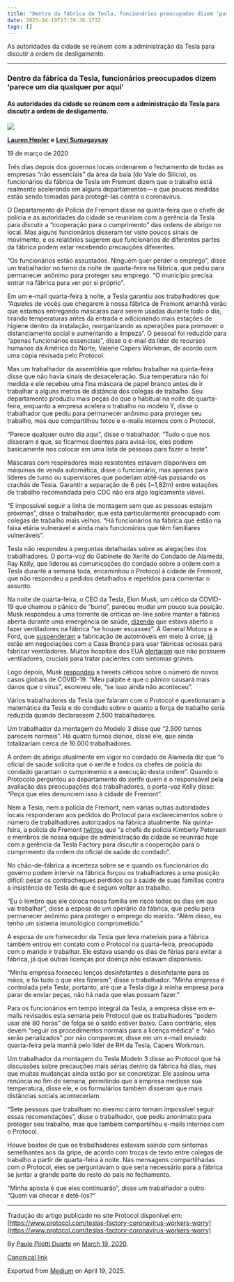 ```yaml
---
title: "Dentro da fábrica de Tesla, funcionários preocupados dizem ‘parece um dia qualquer por aqui’"
date: 2025-04-19T17:39:36.173Z
tags: []
---
```


As autoridades da cidade se reúnem com a administração da Tesla para discutir a ordem de desligamento.

* * *

### Dentro da fábrica da Tesla, funcionários preocupados dizem ‘parece um dia qualquer por aqui’

#### As autoridades da cidade se reúnem com a administração da Tesla para discutir a ordem de desligamento.

![](https://cdn-images-1.medium.com/max/2560/1*dIM0KaH8Z3ekHq-0UuPYjw.jpeg)

[**Lauren Hepler**](https://www.protocol.com/u/laurenhepler) **e** [**Levi Sumagaysay**](https://www.protocol.com/u/levisumagaysay)

19 de março de 2020

Três dias depois dos governos locais ordenarem o fechamento de todas as empresas “não essenciais” da área da baía (do Vale do Silício), os funcionários da fábrica de Tesla em Fremont dizem que o trabalho está realmente acelerando em alguns departamentos — e que poucas medidas estão sendo tomadas para protegê-las contra o coronavírus.

O Departamento de Polícia de Fremont disse na quinta-feira que o chefe de polícia e as autoridades da cidade se reuniriam com a gerência da Tesla para discutir a “cooperação para o cumprimento” das ordens de abrigo no local. Mas alguns funcionários disseram ter visto poucos sinais de movimento, e os relatórios sugerem que funcionários de diferentes partes da fábrica podem estar recebendo precauções diferentes.

“Os funcionários estão assustados. Ninguém quer perder o emprego”, disse um trabalhador no turno da noite de quarta-feira na fábrica, que pediu para permanecer anônimo para proteger seu emprego. “O município precisa entrar na fábrica para ver por si próprio”.

Em um e-mail quarta-feira à noite, a Tesla garantiu aos trabalhadores que: “Aqueles de vocês que chegarem à nossa fábrica de Fremont amanhã verão que estamos entregando máscaras para serem usadas durante todo o dia, tirando temperaturas antes da entrada e adicionando mais estações de higiene dentro da instalação, reorganizando as operações para promover o distanciamento social e aumentando a limpeza”. O pessoal foi reduzido para “apenas funcionários essenciais”, disse o e-mail da líder de recursos humanos da América do Norte, Valerie Capers Workman, de acordo com uma cópia revisada pelo Protocol.

Mas um trabalhador da assembléia que relatou trabalhar na quinta-feira disse que não havia sinais de desaceleração. Sua temperatura não foi medida e ele recebeu uma fina máscara de papel branco antes de ir trabalhar a alguns metros de distância dos colegas de trabalho. Seu departamento produziu mais peças do que o habitual na noite de quarta-feira, enquanto a empresa acelera o trabalho no modelo Y, disse o trabalhador que pediu para permanecer anônimo para proteger seu trabalho, mas que compartilhou fotos e e-mails internos com o Protocol.

“Parece qualquer outro dia aqui”, disse o trabalhador. “Tudo o que nos disseram é que, se ficarmos doentes para avisá-los, eles podem basicamente nos colocar em uma lista de pessoas para fazer o teste”.

Máscaras com respiradores mais resistentes estavam disponíveis em máquinas de venda automática, disse o funcionário, mas apenas para líderes de turno ou supervisores que poderiam obtê-las passando os crachás de Tesla. Garantir a separação de 6 pés (~1,82m) entre estações de trabalho recomendada pelo CDC não era algo logicamente viável.

“É impossível seguir a linha de montagem sem que as pessoas estejam próximas”, disse o trabalhador, que está particularmente preocupado com colegas de trabalho mais velhos. “Há funcionários na fábrica que estão na faixa etária vulnerável e ainda mais funcionários que têm familiares vulneráveis”.

Tesla não respondeu a perguntas detalhadas sobre as alegações dos trabalhadores. O porta-voz do Gabinete do Xerife do Condado de Alameda, Ray Kelly, que liderou as comunicações do condado sobre a ordem com a Tesla durante a semana toda, encaminhou o Protocol à cidade de Fremont, que não respondeu a pedidos detalhados e repetidos para comentar o assunto.

Na noite de quarta-feira, o CEO da Tesla, Elon Musk, um cético da COVID-19 que chamou o pânico de “burro”, pareceu mudar um pouco sua posição. Musk respondeu a uma torrente de críticas on-line sobre manter a fábrica aberta durante uma emergência de saúde, [dizendo](https://twitter.com/elonmusk/status/1240486275892662273?s=20) que estava aberto a fazer ventiladores na fábrica “se houver escassez”. A General Motors e a Ford, que [suspenderam](https://www.cnbc.com/2020/03/18/general-motors-ford-and-fiat-chrysler-to-close-all-us-factories-due-to-the-coronavirus-sources-say.html) a fabricação de automóveis em meio à crise, [já](https://www.reuters.com/article/us-health-coronavirus-gm-equipment/gm-studying-if-automaker-could-support-production-of-medical-equipment-idUSKBN2153W5?il=0) estão em negociações com a Casa Branca para usar fábricas ociosas para fabricar ventiladores. Muitos hospitais dos EUA [alertaram](https://www.nytimes.com/2020/03/18/business/coronavirus-ventilator-shortage.html) que não possuem ventiladores, cruciais para tratar pacientes com sintomas graves.

Logo depois, Musk [respondeu](https://twitter.com/elonmusk/status/1240497497312649216?s=20) a tweets céticos sobre o número de novos casos globais de COVID-19. “Meu palpite é que o pânico causará mais danos que o vírus”, escreveu ele, “se isso ainda não aconteceu”.

Vários trabalhadores da Tesla que falaram com o Protocol e questionaram a matemática da Tesla e do condado sobre o quanto a força de trabalho seria reduzida quando declarassem 2.500 trabalhadores.

Um trabalhador da montagem do Modelo 3 disse que “2.500 turnos parecem normais”. Há quatro turnos diários, disse ele, que ainda totalizariam cerca de 10.000 trabalhadores.

A ordem de abrigo atualmente em vigor no condado de Alameda diz que “o oficial de saúde solicita que o xerife e todos os chefes de polícia do condado garantam o cumprimento e a execução desta ordem”. Quando o Protocolo perguntou ao departamento do xerife quem é o responsável pela avaliação das preocupações dos trabalhadores, o porta-voz Kelly disse: “Peça que eles denunciem isso à cidade de Fremont”.

Nem a Tesla, nem a polícia de Fremont, nem várias outras autoridades locais responderam aos pedidos do Protocol para esclarecimentos sobre o número de trabalhadores autorizados na fábrica atualmente. Na quinta-feira, a polícia de Fremont [twittou](https://twitter.com/FremontPD/status/1240685632453636096?s=20) que “a chefe de polícia Kimberly Petersen e membros de nossa equipe de administração da cidade se reunirão hoje com a gerência da Tesla Factory para discutir a cooperação para o cumprimento da ordem do oficial de saúde do condado”.

No chão-de-fábrica a incerteza sobre se e quando os funcionários do governo podem intervir na fábrica forçou os trabalhadores a uma posição difícil: pesar os contracheques perdidos ou a saúde de suas famílias contra a insistência de Tesla de que é seguro voltar ao trabalho.

“Eu o lembro que ele coloca nossa família em risco todos os dias em que vai trabalhar”, disse a esposa de um operário da fábrica, que pediu para permanecer anônimo para proteger o emprego do marido. “Além disso, eu tenho um sistema imunológico comprometido.”

A esposa de um fornecedor da Tesla que leva materiais para a fábrica também entrou em contato com o Protocol na quarta-feira, preocupada com o marido ir trabalhar. Ele estava usando os dias de férias para evitar a fábrica, já que outras licenças por doença não estavam disponíveis.

“Minha empresa forneceu lenços desinfetantes e desinfetante para as mãos, e foi tudo o que eles fizeram”, disse o trabalhador. “Minha empresa é controlada pela Tesla; portanto, até que a Tesla diga à minha empresa para parar de enviar peças, não há nada que elas possam fazer.”

Para os funcionários em tempo integral da Tesla, a empresa disse em e-mails revisados esta semana pelo Protocol que os trabalhadores “podem usar até 80 horas” de folga se o saldo estiver baixo. Caso contrário, eles devem “seguir os procedimentos normais para a licença médica” e “não serão penalizados” por não comparecer, disse em um e-mail enviado quarta-feira pela manhã pelo líder de RH da Tesla, Capers Workman.

Um trabalhador da montagem do Tesla Modelo 3 disse ao Protocol que há discussões sobre precauções mais sérias dentro da fábrica há dias, mas que muitas mudanças ainda estão por se concretizar. Ele assinou uma renúncia no fim de semana, permitindo que a empresa medisse sua temperatura, disse ele, e os formulários também disseram que mais distâncias sociais aconteceriam.

“Sete pessoas que trabalham no mesmo carro tornam impossível seguir essas recomendações”, disse o trabalhador, que pediu anonimato para proteger seu trabalho, mas que também compartilhou e-mails internos com o Protocol.

Houve boatos de que os trabalhadores estavam saindo com sintomas semelhantes aos da gripe, de acordo com trocas de texto entre colegas de trabalho a partir de quarta-feira à noite. Nas mensagens compartilhadas com o Protocol, eles se perguntavam o que seria necessário para a fábrica se juntar a grande parte do resto do país no fechamento.

“Minha aposta é que eles continuarão”, disse um trabalhador a outro. “Quem vai checar e detê-los?”

* * *

Tradução do artigo publicado no site Protocol disponível em: [https://www.protocol.com/teslas-factory-coronavirus-workers-worry](https://www.protocol.com/teslas-factory-coronavirus-workers-worry)

By [Paulo Pilotti Duarte](https://medium.com/@paulopilotti) on [March 19, 2020](https://medium.com/p/ec8108c833d3).

[Canonical link](https://medium.com/@paulopilotti/dentro-da-f%C3%A1brica-de-tesla-funcion%C3%A1rios-preocupados-dizem-parece-um-dia-qualquer-por-aqui-ec8108c833d3)

Exported from [Medium](https://medium.com) on April 19, 2025.